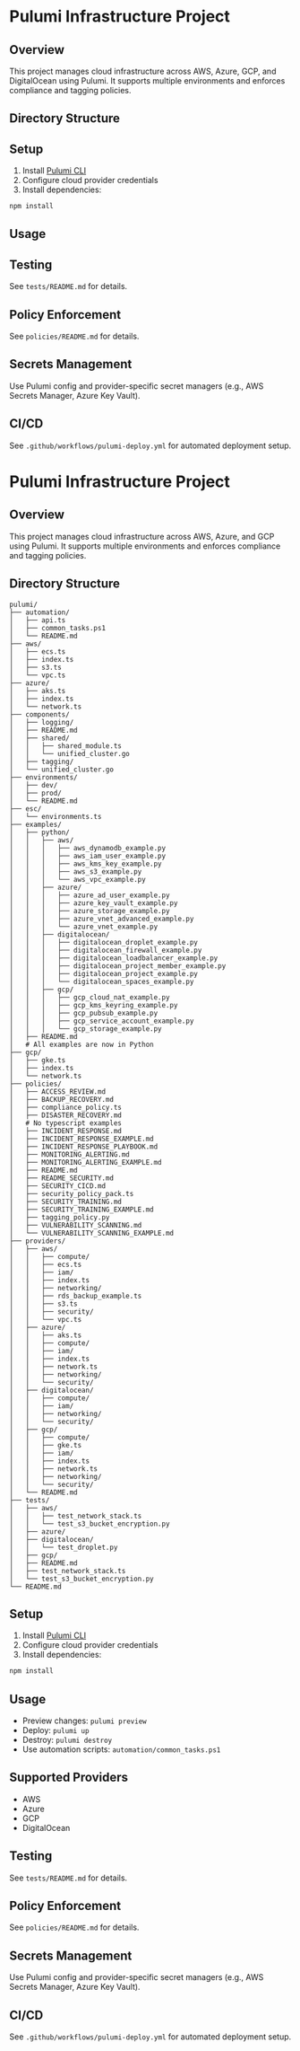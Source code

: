 
# Pulumi Infrastructure Project

## Overview
This project manages cloud infrastructure across AWS, Azure, GCP, and DigitalOcean using Pulumi. It supports multiple environments and enforces compliance and tagging policies.

## Directory Structure

## Setup
1. Install [Pulumi CLI](https://www.pulumi.com/docs/get-started/install/)
2. Configure cloud provider credentials
3. Install dependencies:
  ```powershell
  npm install
  ```

## Usage

## Testing
See `tests/README.md` for details.

## Policy Enforcement
See `policies/README.md` for details.

## Secrets Management
Use Pulumi config and provider-specific secret managers (e.g., AWS Secrets Manager, Azure Key Vault).

## CI/CD
See `.github/workflows/pulumi-deploy.yml` for automated deployment setup.
# Pulumi Infrastructure Project

## Overview
This project manages cloud infrastructure across AWS, Azure, and GCP using Pulumi. It supports multiple environments and enforces compliance and tagging policies.


## Directory Structure
```text
pulumi/
├── automation/
│   ├── api.ts
│   ├── common_tasks.ps1
│   └── README.md
├── aws/
│   ├── ecs.ts
│   ├── index.ts
│   ├── s3.ts
│   └── vpc.ts
├── azure/
│   ├── aks.ts
│   ├── index.ts
│   └── network.ts
├── components/
│   ├── logging/
│   ├── README.md
│   ├── shared/
│   │   ├── shared_module.ts
│   │   └── unified_cluster.go
│   ├── tagging/
│   └── unified_cluster.go
├── environments/
│   ├── dev/
│   ├── prod/
│   └── README.md
├── esc/
│   └── environments.ts
├── examples/
│   ├── python/
│   │   ├── aws/
│   │   │   ├── aws_dynamodb_example.py
│   │   │   ├── aws_iam_user_example.py
│   │   │   ├── aws_kms_key_example.py
│   │   │   ├── aws_s3_example.py
│   │   │   └── aws_vpc_example.py
│   │   ├── azure/
│   │   │   ├── azure_ad_user_example.py
│   │   │   ├── azure_key_vault_example.py
│   │   │   ├── azure_storage_example.py
│   │   │   ├── azure_vnet_advanced_example.py
│   │   │   └── azure_vnet_example.py
│   │   ├── digitalocean/
│   │   │   ├── digitalocean_droplet_example.py
│   │   │   ├── digitalocean_firewall_example.py
│   │   │   ├── digitalocean_loadbalancer_example.py
│   │   │   ├── digitalocean_project_member_example.py
│   │   │   ├── digitalocean_project_example.py
│   │   │   └── digitalocean_spaces_example.py
│   │   ├── gcp/
│   │   │   ├── gcp_cloud_nat_example.py
│   │   │   ├── gcp_kms_keyring_example.py
│   │   │   ├── gcp_pubsub_example.py
│   │   │   ├── gcp_service_account_example.py
│   │   │   └── gcp_storage_example.py
│   ├── README.md
│   # All examples are now in Python
├── gcp/
│   ├── gke.ts
│   ├── index.ts
│   └── network.ts
├── policies/
│   ├── ACCESS_REVIEW.md
│   ├── BACKUP_RECOVERY.md
│   ├── compliance_policy.ts
│   ├── DISASTER_RECOVERY.md
│   # No typescript examples
│   ├── INCIDENT_RESPONSE.md
│   ├── INCIDENT_RESPONSE_EXAMPLE.md
│   ├── INCIDENT_RESPONSE_PLAYBOOK.md
│   ├── MONITORING_ALERTING.md
│   ├── MONITORING_ALERTING_EXAMPLE.md
│   ├── README.md
│   ├── README_SECURITY.md
│   ├── SECURITY_CICD.md
│   ├── security_policy_pack.ts
│   ├── SECURITY_TRAINING.md
│   ├── SECURITY_TRAINING_EXAMPLE.md
│   ├── tagging_policy.py
│   ├── VULNERABILITY_SCANNING.md
│   └── VULNERABILITY_SCANNING_EXAMPLE.md
├── providers/
│   ├── aws/
│   │   ├── compute/
│   │   ├── ecs.ts
│   │   ├── iam/
│   │   ├── index.ts
│   │   ├── networking/
│   │   ├── rds_backup_example.ts
│   │   ├── s3.ts
│   │   ├── security/
│   │   └── vpc.ts
│   ├── azure/
│   │   ├── aks.ts
│   │   ├── compute/
│   │   ├── iam/
│   │   ├── index.ts
│   │   ├── network.ts
│   │   ├── networking/
│   │   └── security/
│   ├── digitalocean/
│   │   ├── compute/
│   │   ├── iam/
│   │   ├── networking/
│   │   └── security/
│   ├── gcp/
│   │   ├── compute/
│   │   ├── gke.ts
│   │   ├── iam/
│   │   ├── index.ts
│   │   ├── network.ts
│   │   ├── networking/
│   │   └── security/
│   └── README.md
├── tests/
│   ├── aws/
│   │   ├── test_network_stack.ts
│   │   └── test_s3_bucket_encryption.py
│   ├── azure/
│   ├── digitalocean/
│   │   └── test_droplet.py
│   ├── gcp/
│   ├── README.md
│   ├── test_network_stack.ts
│   └── test_s3_bucket_encryption.py
└── README.md
```

## Setup
1. Install [Pulumi CLI](https://www.pulumi.com/docs/get-started/install/)
2. Configure cloud provider credentials
3. Install dependencies:
  ```powershell
  npm install
  ```


## Usage
- Preview changes: `pulumi preview`
- Deploy: `pulumi up`
- Destroy: `pulumi destroy`
- Use automation scripts: `automation/common_tasks.ps1`

## Supported Providers
- AWS
- Azure
- GCP
- DigitalOcean

## Testing
See `tests/README.md` for details.

## Policy Enforcement
See `policies/README.md` for details.

## Secrets Management
Use Pulumi config and provider-specific secret managers (e.g., AWS Secrets Manager, Azure Key Vault).

## CI/CD
See `.github/workflows/pulumi-deploy.yml` for automated deployment setup.